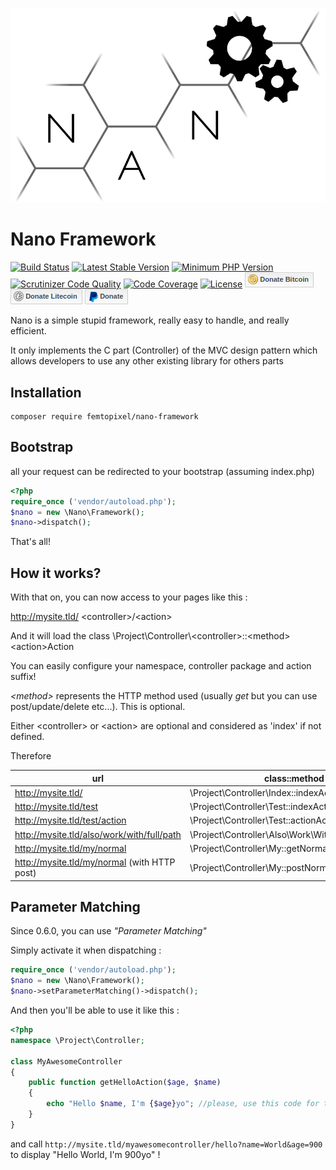 ![logo](logo.png)

Nano Framework
==============

[![Build Status](https://scrutinizer-ci.com/g/femtopixel/nano-framework/badges/build.png?b=master)](https://scrutinizer-ci.com/g/femtopixel/nano-framework/build-status/master)
[![Latest Stable Version](https://poser.pugx.org/femtopixel/nano-framework/v/stable)](https://packagist.org/packages/femtopixel/nano-framework) 
[![Minimum PHP Version](https://img.shields.io/badge/php-%3E%3D%207.0-8892BF.svg?style=flat-square)](https://php.net/)
[![Scrutinizer Code Quality](https://scrutinizer-ci.com/g/femtopixel/nano-framework/badges/quality-score.png?b=master)](https://scrutinizer-ci.com/g/femtopixel/nano-framework/?branch=master)
[![Code Coverage](https://scrutinizer-ci.com/g/femtopixel/nano-framework/badges/coverage.png?b=master)](https://scrutinizer-ci.com/g/femtopixel/nano-framework/?branch=master)
[![License](https://poser.pugx.org/femtopixel/nano-framework/license)](https://packagist.org/packages/femtopixel/nano-framework)
[![Bitcoin donation](https://github.com/jaymoulin/jaymoulin.github.io/raw/master/btc.png "Bitcoin donation")](https://m.freewallet.org/id/374ad82e/btc)
[![Litecoin donation](https://github.com/jaymoulin/jaymoulin.github.io/raw/master/ltc.png "Litecoin donation")](https://m.freewallet.org/id/374ad82e/ltc)
[![PayPal donation](https://github.com/jaymoulin/jaymoulin.github.io/raw/master/ppl.png "PayPal donation")](https://www.paypal.me/jaymoulin)

Nano is a simple stupid framework, really easy to handle, and really efficient.

It only implements the C part (Controller) of the MVC design pattern which allows developers to use any other existing library for others parts

Installation
---

    composer require femtopixel/nano-framework

Bootstrap
---

all your request can be redirected to your bootstrap (assuming index.php)

```php
<?php
require_once ('vendor/autoload.php');
$nano = new \Nano\Framework();
$nano->dispatch();
```

That's all!

How it works?
---

With that on, you can now access to your pages like this :

http://mysite.tld/ \<controller>/\<action>

And it will load the class \Project\Controller\\\<controller>::\<method>\<action>Action

You can easily configure your namespace, controller package and action suffix!

*\<method>* represents the HTTP method used (usually *get* but you can use post/update/delete etc...). This is optional.

Either \<controller> or \<action> are optional and considered as 'index' if not defined.

Therefore

url                                            | class::method
---------------------------------------------- | ---------------------------------------
http://mysite.tld/                             | \Project\Controller\Index::indexAction
http://mysite.tld/test                         | \Project\Controller\Test::indexAction
http://mysite.tld/test/action                  | \Project\Controller\Test::actionAction
http://mysite.tld/also/work/with/full/path     | \Project\Controller\Also\Work\With\Full::pathAction
http://mysite.tld/my/normal                    | \Project\Controller\My::getNormalAction
http://mysite.tld/my/normal (with HTTP post)   | \Project\Controller\My::postNormalAction

## Parameter Matching

Since 0.6.0, you can use *"Parameter Matching"*

Simply activate it when dispatching :

```php
require_once ('vendor/autoload.php');
$nano = new \Nano\Framework();
$nano->setParameterMatching()->dispatch();
``` 

And then you'll be able to use it like this :

```php
<?php
namespace \Project\Controller;

class MyAwesomeController
{
    public function getHelloAction($age, $name)
    {
        echo "Hello $name, I'm {$age}yo"; //please, use this code for test only
    }
}
```

and call `http://mysite.tld/myawesomecontroller/hello?name=World&age=900` to display "Hello World, I'm 900yo" !

